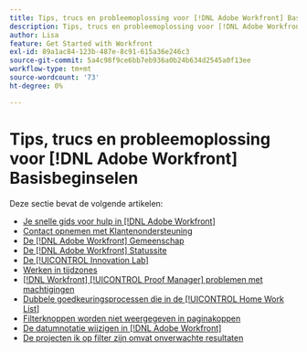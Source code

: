 ```yaml
---
title: Tips, trucs en probleemoplossing voor [!DNL Adobe Workfront] Basisbeginselen
description: Tips, trucs en probleemoplossing voor [!DNL Adobe Workfront] Basisbeginselen
author: Lisa
feature: Get Started with Workfront
exl-id: 89a1ac84-123b-487e-8c91-615a36e246c3
source-git-commit: 5a4c98f9ce6bb7eb936a0b24b634d2545a0f13ee
workflow-type: tm+mt
source-wordcount: '73'
ht-degree: 0%

---
```


# Tips, trucs en probleemoplossing voor [!DNL Adobe Workfront] Basisbeginselen

Deze sectie bevat de volgende artikelen:

* [Je snelle gids voor hulp in [!DNL Adobe Workfront]](../../workfront-basics/tips-tricks-and-troubleshooting/guide-for-help-in-workfront.md)
* [Contact opnemen met Klantenondersteuning](../../workfront-basics/tips-tricks-and-troubleshooting/contact-customer-support.md)
* [De [!DNL Adobe Workfront] Gemeenschap](../../workfront-basics/tips-tricks-and-troubleshooting/workfront-community.md)
* [De [!DNL Adobe Workfront] Statussite](../../workfront-basics/tips-tricks-and-troubleshooting/understand-the-status-site.md)
* [De [!UICONTROL Innovation Lab]](../../workfront-basics/tips-tricks-and-troubleshooting/idea-exchange.md)
* [Werken in tijdzones](../../workfront-basics/tips-tricks-and-troubleshooting/working-across-timezones.md)
* [[!DNL Workfront] [!UICONTROL Proof Manager] problemen met machtigingen](../../workfront-basics/tips-tricks-and-troubleshooting/wp-manager-permissions-troubleshooting.md)
* [Dubbele goedkeuringsprocessen die in de [!UICONTROL Home Work List]](../../workfront-basics/tips-tricks-and-troubleshooting/duplicate-apprval-processes-home.md)
* [Filterknoppen worden niet weergegeven in paginakoppen](../../workfront-basics/tips-tricks-and-troubleshooting/filter-buttons-do-not-display-in-page-headers.md)
* [De datumnotatie wijzigen in [!DNL Adobe Workfront]](../tips-tricks-and-troubleshooting/change-date-format-chrome.md)
* [De projecten ik op filter zijn omvat onverwachte resultaten](../tips-tricks-and-troubleshooting/projects-im-on-filter-including-unexpected-results.md)
